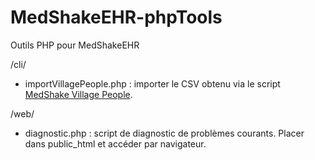 # MedShakeEHR-phpTools
Outils PHP pour MedShakeEHR

/cli/
- importVillagePeople.php : importer le CSV obtenu via le script [MedShake Village People](https://github.com/MedShake/VillagePeople).   

/web/
- diagnostic.php : script de diagnostic de problèmes courants. Placer dans public_html et accéder par navigateur.   
